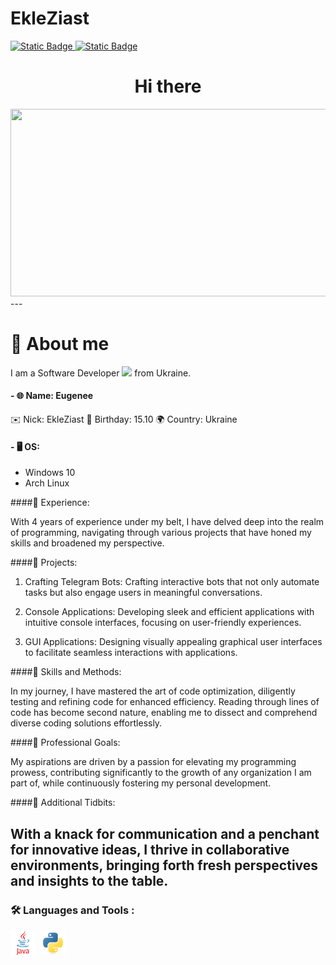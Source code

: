 # EkleZiast
  
</div align="center">
<div id="badges">
  <a href="https://t.me/dominus_v">
<img alt="Static Badge" src="https://img.shields.io/badge/Telegram-blue?style=for-the-badge&logo=Telegram&labelColor=blue&color=blue">
    </a>
    <a href="https://instagram.com/ekleziast.afi?igshid=NGVhN2U2NjQ0Yg==">
<img alt="Static Badge" src="https://img.shields.io/badge/Instagram-Orange?style=for-the-badge&logo=Instagram&labelColor=grey&color=white">
 </a>
</div>
<div align="center">
  <h1 align="center"> Hi there</h1>
</div>
<div align="center">
  <img src="https://media.giphy.com/media/dWesBcTLavkZuG35MI/giphy.gif" width="600" height="300"/>
</div>
---

# 📌 About me
 I am a Software Developer <img src="https://media.giphy.com/media/WUlplcMpOCEmTGBtBW/giphy.gif" width="30"> from Ukraine.

#### - 🌐 Name: Eugenee
✉️ Nick: EkleZiast
🎂 Birthday: 15.10
🌍 Country: Ukraine 

#### - 🖥 OS:
- Windows 10
- Arch Linux

####🌟 Experience:

With 4 years of experience under my belt, I have delved deep into the realm of programming, navigating through various projects that have honed my skills and broadened my perspective.

####🌿 Projects:

1. Crafting Telegram Bots: Crafting interactive bots that not only automate tasks but also engage users in meaningful conversations.
   
2. Console Applications: Developing sleek and efficient applications with intuitive console interfaces, focusing on user-friendly experiences.
   
3. GUI Applications: Designing visually appealing graphical user interfaces to facilitate seamless interactions with applications.

####🚀 Skills and Methods:

In my journey, I have mastered the art of code optimization, diligently testing and refining code for enhanced efficiency. Reading through lines of code has become second nature, enabling me to dissect and comprehend diverse coding solutions effortlessly.

####🎯 Professional Goals:

My aspirations are driven by a passion for elevating my programming prowess, contributing significantly to the growth of any organization I am part of, while continuously fostering my personal development.

####🌺 Additional Tidbits:

With a knack for communication and a penchant for innovative ideas, I thrive in collaborative environments, bringing forth fresh perspectives and insights to the table.
---
### :hammer_and_wrench: Languages and Tools :

<div>
  <img src="https://github.com/devicons/devicon/blob/master/icons/java/java-original-wordmark.svg" title="Java" alt="Java" width="40" height="40"/>&nbsp;
  
  <img src="https://github.com/devicons/devicon/blob/master/icons/python/python-original.svg" title="Python" alt="Python" width="40" height="40"/>

